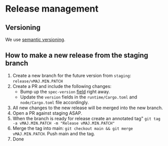 # Release management

## Versioning

We use [semantic versioning](https://semver.org).

## How to make a new release from the staging branch

1. Create a new branch for the future version from `staging`: `release/vMAJ.MIN.PATCH`
2. Create a PR and include the following changes:
   * Bump up the `spec-version` [field](https://github.com/jurteam/jur-node/blob/main/runtime/src/lib.rs#L123) right away.
   * Update the `version` fields in the `runtime/Cargo.toml` and `node/Cargo.toml` file accordingly.
4. All new changes to the new release will be merged into the new branch.
5. Open a PR against staging ASAP.
6. When the branch is ready for release create an annotated tag" `git tag -a vMAJ.MIN.PATCH -m "Release vMAJ.MIN.PATCH"`
7. Merge the tag into main: `git checkout main && git merge vMAJ.MIN.PATCH`. Push main and the tag.
8. Done

